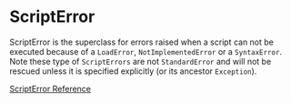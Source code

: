# ScriptError

ScriptError is the superclass for errors raised when a script can not be
executed because of a `LoadError`, `NotImplementedError` or a `SyntaxError`.
Note these type of `ScriptErrors` are not `StandardError` and will not be
rescued unless it is specified explicitly (or its ancestor `Exception`).

[ScriptError Reference](http://ruby-doc.org/core-2.5.0/ScriptError.html)